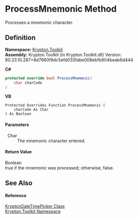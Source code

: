 # ProcessMnemonic Method


Processes a mnemonic character.



## Definition
**Namespace:** <a href="79d2eac2-21f4-54ff-7552-b20c33c30600.md">Krypton.Toolkit</a>  
**Assembly:** Krypton.Toolkit (in Krypton.Toolkit.dll) Version: 80.23.10.287+8d7660f9dc5efd033fabe008ebfb904beab6d444

**C#**
``` C#
protected override bool ProcessMnemonic(
	char charCode
)
```
**VB**
``` VB
Protected Overrides Function ProcessMnemonic ( 
	charCode As Char
) As Boolean
```



#### Parameters
<dl><dt>  Char</dt><dd>The mnemonic character entered.</dd></dl>

#### Return Value
Boolean  
true if the mnemonic was processed; otherwise, false.

## See Also


#### Reference
<a href="d5f4ef00-45c7-03b8-460f-4b57e8740f0e.md">KryptonDateTimePicker Class</a>  
<a href="79d2eac2-21f4-54ff-7552-b20c33c30600.md">Krypton.Toolkit Namespace</a>  
